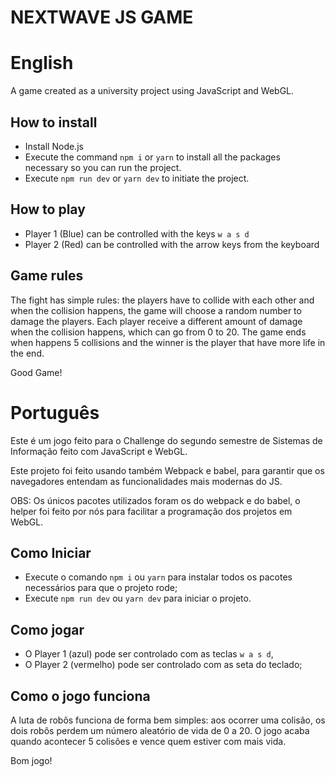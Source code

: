 # NEXTWAVE JS GAME

# English
A game created as a university project using JavaScript and WebGL.

## How to install
- Install Node.js
-  Execute the command `npm i` or `yarn` to install all the packages necessary so you can run the project.
-  Execute `npm run dev` or `yarn dev` to initiate the project.

## How to play
- Player 1 (Blue) can be controlled with the keys `w a s d`
- Player 2 (Red) can be controlled with the arrow keys from the keyboard

## Game rules
The fight has simple rules: the players have to collide with each other and when the collision happens, the game will choose a random number to damage the players. Each player receive a different amount of damage when the collision happens, which can go from 0 to 20. The game ends when happens 5 collisions and the winner is the player that have more life in the end.

Good Game!

# Português
Este é um jogo feito para o Challenge do segundo semestre de Sistemas de Informação feito com JavaScript e WebGL.

Este projeto foi feito usando também Webpack e babel, para garantir que os navegadores entendam as funcionalidades mais modernas do JS.

OBS: Os únicos pacotes utilizados foram os do webpack e do babel, o helper foi feito por nós para facilitar a programação dos projetos em WebGL.

## Como Iniciar

- Execute o comando `npm i` ou `yarn` para instalar todos os pacotes necessários para que o projeto rode;
- Execute `npm run dev` ou `yarn dev` para iniciar o projeto.

## Como jogar

- O Player 1 (azul) pode ser controlado com as teclas `w a s d`,
- O Player 2 (vermelho) pode ser controlado com as seta do teclado;

## Como o jogo funciona

A luta de robôs funciona de forma bem simples: aos ocorrer uma colisão, os dois robôs perdem um número aleatório de vida de 0 a 20. O jogo acaba quando acontecer 5 colisões e vence quem estiver com mais vida.

Bom jogo!
